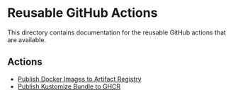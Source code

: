 # Reusable GitHub Actions

This directory contains documentation for the reusable GitHub actions that are
available.

## Actions

- [Publish Docker Images to Artifact Registry](./publish-docker/)
- [Publish Kustomize Bundle to GHCR](./publish-kustomize-bundle/)
